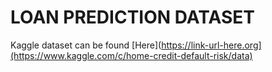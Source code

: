 # LOAN PREDICTION DATASET

Kaggle dataset can be found [Here](https://link-url-here.org](https://www.kaggle.com/c/home-credit-default-risk/data)
